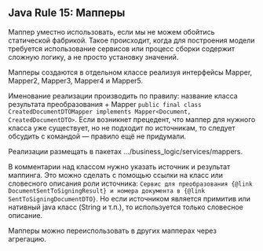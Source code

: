 ## Java Rule 15: Мапперы


Маппер уместно использовать, если мы не можем обойтись статической фабрикой. Такое происходит, когда для построения
модели требуется использование сервисов или процесс сборки содержит сложную логику, а не просто установку значений.

Мапперы создаются в отдельном классе реализуя интерфейсы Mapper, Mapper2, Mapper3, Mapper4 и Mapper5.

Именование реализации производить по правилу: название класса результата преобразования + Mapper
`public final class CreatedDocumentDTOMapper implements Mapper<Document, CreatedDocumentDTO>`.
Если возникнет прецедент, что маппер для нужного класса уже существует, но не подходит по источникам,
то следует обсудить с командой — правило ещё не придумали.

Реализации размещать в пакетах …/business_logic/services/mappers.

В комментарии над классом нужно указать источник и результат маппинга. Это можно сделать с помощью ссылки на класс или
словесного описания роли источника:
`Сервис для преобразования {@link DocumentSentToSigningResult} и номера документа в {@link SentToSigningDocumentDTO}`.
Но если источником является примитив или нативный java класс (String и т.п.), то используется только словесное описание.

Мапперы можно переиспользовать в других мапперах через агрегацию.
